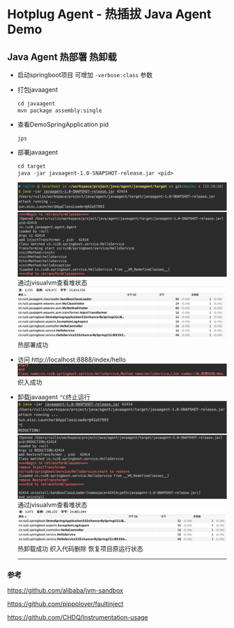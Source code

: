 # Hotplug Agent - 热插拔 Java Agent Demo

## Java Agent 热部署 热卸载

* 启动springboot项目 可增加 `-verbose:class` 参数

* 打包javaagent
  ```
  cd javaagent
  mvn package assembly:single
  ```

* 查看DemoSpringApplication pid
  ```
  jps
  ```

* 部署javaagent
  ```
  cd target
  java -jar javaagent-1.0-SNAPSHOT-release.jar <pid>
  ```
  ![](./images/start.jpg)
  ![](./images/add.jpg)
  通过jvisualvm查看堆状态
  ![](./images/load.jpg)
  热部署成功
  
* 访问 http://localhost:8888/index/hello
  ![](./images/weaver.jpg)
  织入成功
  
* 卸载javaagent
  `^C`终止运行
  ![](./images/stop.jpg)
  ![](./images/remove.jpg)
  通过jvisualvm查看堆状态
  ![](./images/unload.jpg)
  热卸载成功 织入代码删除 恢复项目原运行状态
  
  ---
### 参考
https://github.com/alibaba/jvm-sandbox

https://github.com/pippolover/faultinject

https://github.com/CHDQ/Instrumentation-usage
